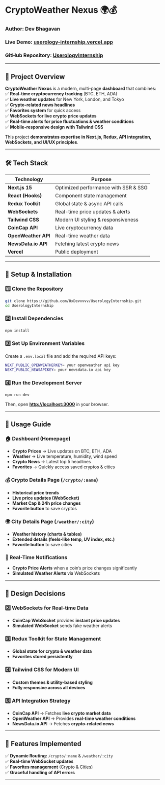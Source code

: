 # **CryptoWeather Nexus 🌍💰**

### **Author:** Dev Bhagavan  
### **Live Demo:** [userology-internship.vercel.app](https://userology-internship.vercel.app/)  
### **GitHub Repository:** [UserologyInternship](https://github.com/0xDevvvvv/UserologyInternship)  

---

## 📌 **Project Overview**  
**CryptoWeather Nexus** is a modern, multi-page **dashboard** that combines:  
✅ **Real-time cryptocurrency tracking** (BTC, ETH, ADA)  
✅ **Live weather updates** for New York, London, and Tokyo  
✅ **Crypto-related news headlines**  
✅ **Favorites system** for quick access  
✅ **WebSockets for live crypto price updates**  
✅ **Real-time alerts for price fluctuations & weather conditions**  
✅ **Mobile-responsive design with Tailwind CSS**  

This project **demonstrates expertise in Next.js, Redux, API integration, WebSockets, and UI/UX principles**.  

---

## 🛠️ **Tech Stack**  
| **Technology** | **Purpose** |
|---------------|------------|
| **Next.js 15** | Optimized performance with SSR & SSG |
| **React (Hooks)** | Component state management |
| **Redux Toolkit** | Global state & async API calls |
| **WebSockets** | Real-time price updates & alerts |
| **Tailwind CSS** | Modern UI styling & responsiveness |
| **CoinCap API** | Live cryptocurrency data |
| **OpenWeather API** | Real-time weather data |
| **NewsData.io API** | Fetching latest crypto news |
| **Vercel** | Public deployment |

---

## 🚀 **Setup & Installation**  

### **1️⃣ Clone the Repository**  
```sh
git clone https://github.com/0xDevvvvv/UserologyInternship.git
cd UserologyInternship
```

### **2️⃣ Install Dependencies**  
```sh
npm install
```

### **3️⃣ Set Up Environment Variables**  
Create a `.env.local` file and add the required API keys:  
```sh
NEXT_PUBLIC_OPENWEATHERKEY= your openweather api key
NEXT_PUBLIC_NEWSAPIKEY= your newsdata.io api key
```

### **4️⃣ Run the Development Server**  
```sh
npm run dev
```
Then, open **[http://localhost:3000](http://localhost:3000)** in your browser.  

---

## 📖 **Usage Guide**  

### **🏠 Dashboard (Homepage)**
- **Crypto Prices** → Live updates on BTC, ETH, ADA  
- **Weather** → Live temperature, humidity, wind speed  
- **Crypto News** → Latest top 5 headlines  
- **Favorites** → Quickly access saved cryptos & cities  

### **💰 Crypto Details Page (`/crypto/:name`)**  
- **Historical price trends**  
- **Live price updates (WebSocket)**  
- **Market Cap & 24h price changes**  
- **Favorite button** to save cryptos  

### **🌍 City Details Page (`/weather/:city`)**  
- **Weather history (charts & tables)**  
- **Extended details (feels-like temp, UV index, etc.)**  
- **Favorite button** to save cities  

### **🔔 Real-Time Notifications**  
- **Crypto Price Alerts** when a coin’s price changes significantly  
- **Simulated Weather Alerts** via WebSockets  

---

## 🎨 **Design Decisions**  



### **2️⃣ WebSockets for Real-time Data**  
- **CoinCap WebSocket** provides **instant price updates**  
- **Simulated WebSocket** sends fake weather alerts  

### **3️⃣ Redux Toolkit for State Management**  
- **Global state for crypto & weather data**  
- **Favorites stored persistently**  

### **4️⃣ Tailwind CSS for Modern UI**  
- **Custom themes & utility-based styling**  
- **Fully responsive across all devices**  

### **5️⃣ API Integration Strategy**  
- **CoinCap API** → Fetches **live crypto market data**  
- **OpenWeather API** → Provides **real-time weather conditions**  
- **NewsData.io API** → Fetches **crypto-related news**  

---

## 📌 **Features Implemented**  
✅ **Dynamic Routing:** `/crypto/:name` & `/weather/:city`  
✅ **Real-time WebSocket updates**  
✅ **Favorites management** (Crypto & Cities)   
✅ **Graceful handling of API errors**  

---



